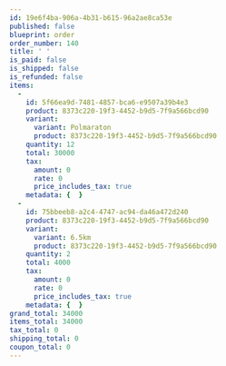 ```yaml
---
id: 19e6f4ba-906a-4b31-b615-96a2ae8ca53e
published: false
blueprint: order
order_number: 140
title: ' '
is_paid: false
is_shipped: false
is_refunded: false
items:
  -
    id: 5f66ea9d-7481-4857-bca6-e9507a39b4e3
    product: 8373c220-19f3-4452-b9d5-7f9a566bcd90
    variant:
      variant: Polmaraton
      product: 8373c220-19f3-4452-b9d5-7f9a566bcd90
    quantity: 12
    total: 30000
    tax:
      amount: 0
      rate: 0
      price_includes_tax: true
    metadata: {  }
  -
    id: 75bbeeb8-a2c4-4747-ac94-da46a472d240
    product: 8373c220-19f3-4452-b9d5-7f9a566bcd90
    variant:
      variant: 6.5km
      product: 8373c220-19f3-4452-b9d5-7f9a566bcd90
    quantity: 2
    total: 4000
    tax:
      amount: 0
      rate: 0
      price_includes_tax: true
    metadata: {  }
grand_total: 34000
items_total: 34000
tax_total: 0
shipping_total: 0
coupon_total: 0
---
```

